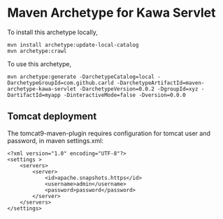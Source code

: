 # Maven Archetype for Kawa Servlet

To install this archetype locally,

    mvn install archetype:update-local-catalog
    mvn archetype:crawl

To use this archetype,

    mvn archetype:generate -DarchetypeCatalog=local -DarchetypeGroupId=com.github.carld -DarchetypeArtifactId=maven-archetype-kawa-servlet -DarchetypeVersion=0.0.2 -DgroupId=xyz -DartifactId=myapp -DinteractiveMode=false -Dversion=0.0.0



## Tomcat deployment

The tomcat9-maven-plugin requires configuration for tomcat user and password, in maven settings.xml:

    <?xml version="1.0" encoding="UTF-8"?>
    <settings >
        <servers>
            <server>
                <id>apache.snapshots.https</id>
                <username>admin</username>
                <password>password</password>
            </server>
        </servers>
    </settings>

